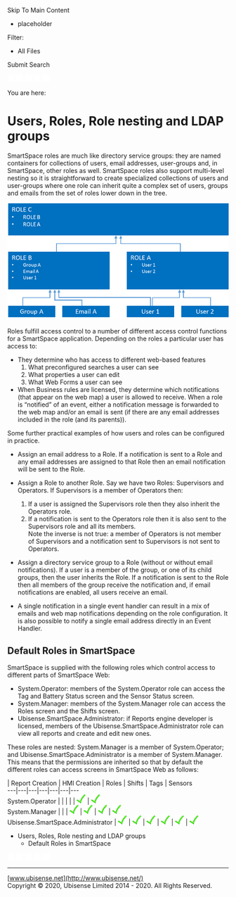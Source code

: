 

Skip To Main Content

[](../../../Home.htm)

  * placeholder

Filter:

  * All Files

Submit Search

![Navigate previous](../../../images/transparent.gif) ![Navigate
next](../../../images/transparent.gif) ![Expand
all](../../../images/transparent.gif) ![](../../../images/transparent.gif)
![Print](../../../images/transparent.gif)

You are here:

# Users, Roles, Role nesting and LDAP groups

SmartSpace roles are much like directory service groups: they are named
containers for collections of users, email addresses, user-groups and, in
SmartSpace, other roles as well. SmartSpace roles also support multi-level
nesting so it is straightforward to create specialized collections of users
and user-groups where one role can inherit quite a complex set of users,
groups and emails from the set of roles lower down in the tree.

![](../../../images/roles-tree.png)

Roles fulfill access control to a number of different access control functions
for a SmartSpace application. Depending on the roles a particular user has
access to:

  * They determine who has access to different web-based features
    1. What preconfigured searches a user can see
    2. What properties a user can edit
    3. What Web Forms a user can see
  * When Business rules are licensed, they determine which notifications (that appear on the web map) a user is allowed to receive. When a role is “notified” of an event, either a notification message is forwarded to the web map and/or an email is sent (if there are any email addresses included in the role (and its parents)).

Some further practical examples of how users and roles can be configured in
practice.

  * Assign an email address to a Role. If a notification is sent to a Role and any email addresses are assigned to that Role then an email notification will be sent to the Role.
  * Assign a Role to another Role. Say we have two Roles: Supervisors and Operators. If Supervisors is a member of Operators then:
    1. If a user is assigned the Supervisors role then they also inherit the Operators role.
    2. If a notification is sent to the Operators role then it is also sent to the Supervisors role and all its members.   
Note the inverse is not true: a member of Operators is not member of
Supervisors and a notification sent to Supervisors is not sent to Operators.

  * Assign a directory service group to a Role (without or without email notifications). If a user is a member of the group, or one of its child groups, then the user inherits the Role. If a notification is sent to the Role then all members of the group receive the notification and, if email notifications are enabled, all users receive an email.
  * A single notification in a single event handler can result in a mix of emails and web map notifications depending on the role configuration. It is also possible to notify a single email address directly in an Event Handler.

## Default Roles in SmartSpace

SmartSpace is supplied with the following roles which control access to
different parts of SmartSpace Web:

  * System.Operator: members of the System.Operator role can access the Tag and Battery Status screen and the Sensor Status screen.
  * System.Manager: members of the System.Manager role can access the Roles screen and the Shifts screen.
  * Ubisense.SmartSpace.Administrator: if Reports engine developer is licensed, members of the Ubisense.SmartSpace.Administrator role can view all reports and create and edit new ones. 

These roles are nested: System.Manager is a member of System.Operator; and
Ubisense.SmartSpace.Administrator is a member of System.Manager. This means
that the permissions are inherited so that by default the different roles can
access screens in SmartSpace Web as follows:

|  Report Creation  | HMI Creation  |  Roles  |  Shifts  |  Tags  |  Sensors   
---|---|---|---|---|---|---  
System.Operator  |  |  |  |  |  ![](../../../images/Tick_20x21.png) |  ![](../../../images/Tick_20x21.png)  
System.Manager  |  |  |  ![](../../../images/Tick_20x21.png) |  ![](../../../images/Tick_20x21.png) |  ![](../../../images/Tick_20x21.png) |  ![](../../../images/Tick_20x21.png)  
Ubisense.SmartSpace.Administrator  |  ![](../../../images/Tick_20x21.png) |  ![](../../../images/Tick_20x21.png) |  ![](../../../images/Tick_20x21.png) |  ![](../../../images/Tick_20x21.png) |  ![](../../../images/Tick_20x21.png) |  ![](../../../images/Tick_20x21.png)  
  
  * Users, Roles, Role nesting and LDAP groups
    * Default Roles in SmartSpace

![Navigate previous](../../../images/transparent.gif) ![Navigate
next](../../../images/transparent.gif) ![Expand
all](../../../images/transparent.gif) ![](../../../images/transparent.gif)
![Print](../../../images/transparent.gif)

* * *

[www.ubisense.net](http://www.ubisense.net/)  
Copyright © 2020, Ubisense Limited 2014 - 2020. All Rights Reserved.

